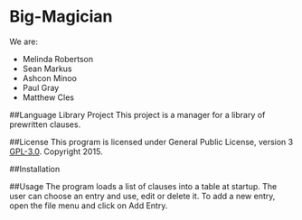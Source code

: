 # Big-Magician
We are:
- Melinda Robertson
- Sean Markus
- Ashcon Minoo
- Paul Gray
- Matthew Cles

##Language Library Project
This project is a manager for a library of prewritten clauses.

##License
This program is licensed under General Public License, version 3 [GPL-3.0](https://opensource.org/licenses/GPL-3.0).
Copyright 2015.

##Installation

##Usage
The program loads a list of clauses into a table at startup. The user can choose an entry and use, edit or delete it. To add a new entry, open the file menu and click on Add Entry.
